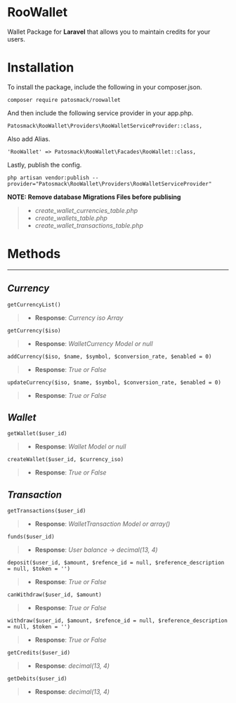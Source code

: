 **RooWallet**
========
Wallet Package for **Laravel** that allows you to maintain credits for your users.

Installation
============
To install the package, include the following in your composer.json.
```
composer require patosmack/roowallet
```

And then include the following service provider in your app.php.

```
Patosmack\RooWallet\Providers\RooWalletServiceProvider::class,
```

Also add Alias.
```
'RooWallet' => Patosmack\RooWallet\Facades\RooWallet::class,
```


Lastly, publish the config.
```
php artisan vendor:publish --provider="Patosmack\RooWallet\Providers\RooWalletServiceProvider"
```
**NOTE: Remove database Migrations Files before publising**

> - *create_wallet_currencies_table.php*
> - *create_wallets_table.php*
> - *create_wallet_transactions_table.php*


Methods
=======


----------


*Currency*
--------

```
getCurrencyList()
```

> - **Response**: *Currency iso Array*

```
getCurrency($iso)
```
> - **Response**: *WalletCurrency Model or null*

```
addCurrency($iso, $name, $symbol, $conversion_rate, $enabled = 0)
```
> - **Response**: *True or False*

```
updateCurrency($iso, $name, $symbol, $conversion_rate, $enabled = 0)
```
> - **Response**: *True or False*

*Wallet*
------

```
getWallet($user_id)
```
> - **Response**: *Wallet Model or null*

```
createWallet($user_id, $currency_iso)
```
> - **Response**: *True or False*



*Transaction*
-----------

```
getTransactions($user_id)
```
> - **Response**: *WalletTransaction Model or array()*


```
funds($user_id)
```
> - **Response**: *User balance -> decimal(13, 4)*

```
deposit($user_id, $amount, $refence_id = null, $reference_description = null, $token = '')
```
> - **Response**: *True or False*


```
canWithdraw($user_id, $amount)
```
> - **Response**: *True or False*

```
withdraw($user_id, $amount, $refence_id = null, $reference_description = null, $token = '')
```
> - **Response**: *True or False*


```
getCredits($user_id)
```
> - **Response**: *decimal(13, 4)*

```
getDebits($user_id)
```
> - **Response**: *decimal(13, 4)*